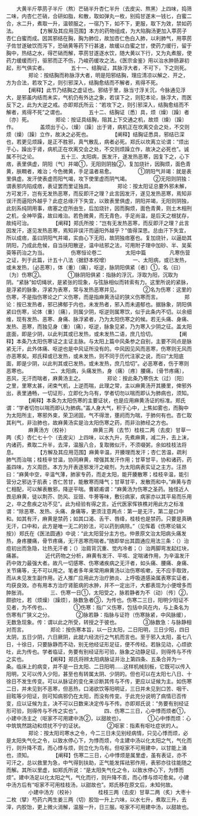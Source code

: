 <!-- { "loadSidebar": true } -->
　　大黄半斤葶苈子半斤（熬）芒硝半升杏仁半升（去皮尖、熬黑）上四味，捣筛二味，内杏仁芒硝，合研如脂，和散，取如弹丸一枚，别捣甘遂末一钱匕，白蜜二合，水二升，煮取一升，温顿服之，一宿乃下，如不下，更服，取下为效，禁如药法。
　　
　　【方解及其应用范围】本方的药物组成，为大陷胸汤更加入葶苈子杏仁白蜜而成。因其邪结在胸，胸为肺位，故加杏仁色白入肺，以利肺气，用葶苈子佐甘遂破饮而泻下，恐硝黄等药下行甚速，故缓以白蜜之甘，使药力缓行，留于胸中，热结之水，得芒硝而解，葶苈甘遂逐水饮，随大黄以下行，又为丸煮服，使药力缓缓而行，驱邪而正不伤，乃峻药缓攻之法。《医宗金鉴》用以治水肿肠澼初起，形气俱实者。
　　
　　五十一、结胸证，其脉浮大者，不可下，下之则死。
　　
　　郑论：按结胸而称脉浮大者，明是阳邪结胸，理应清凉以解之、开之，方为合法，若攻下之，则引邪深入，结胸愈结而不解者，焉得不死。
　　
　　【阐释】此节乃结胸之虚证也。邪结于里，脉当寸浮关沉，今脉通见浮大，是邪虽内结而未实，气机仍有外达之象，若误下之，则犯本论，脉浮大，而医反下之，此为大逆之戒。亦即郑氏所云：“若攻下之，则引邪深入，结胸愈结而不解者，焉得不死”之谓也。
　　
　　五十二、结胸证〔悉〕具，烦（燥）〔躁〕者〔亦〕死。
　　
　　郑论：按证具结胸，阻其上下交通之机，故烦（燥）〔躁〕作。
　　
　　盖烦出于心，（燥）〔躁〕出于肾，病机正在坎离交会之处，不交则烦（燥）〔躁〕立作，故决之必死也。
　　
　　【阐释】结胸证悉具，邪结已深也，若更见烦躁，是正不胜邪，真气散乱，病者必死。郑氏以坎离立论谓：“烦出于心，躁出于肾，病机正在坎离交会之处，不交则烦躁立作，故决之必死也”。诚属不刊之论。
　　
　　五十三、太阳病，医发汗，遂发热恶寒，因复下之，心下痞，表里俱虚，阴阳〔气〕并竭①，无阳则阴独②，复加烧针，因胸烦，面色青黄，肤瞤者，难治；今色微黄，手足温者易愈。
　　
　　①阴阳气并竭：就是表里俱虚。发汗使表虚而阳气竭，攻下使里虚而阴气竭。
　　
　　②无阳则阴独：谓表邪内陷成痞，表证罢而里证独具。
　　
　　郑论：按太阳证总要外邪未解，方可发汗，岂有无发热恶寒，而反即汗之理？此言因发汗，遂见发热恶寒，焉知非误汗而逼阳外越乎？此症总缘汗下失宜，以致表里俱虚，阴阳并竭，无阳则阴独，此刻系纯阴用事，痞塞之症所由生，后加烧针，因而胸烦，面色青黄，则土木相刑之机，全神毕露，故曰难治。若色微黄，而无青色，手足尚温，是后天之根犹存，故纯可治。
　　
　　【阐释】郑氏所按：“岂有无发热恶寒，而反即汗之理？此言因发汗，遂见发热恶寒，焉知非误汗而逼阳外越乎？”值得深思。总由汗下失宜，所以成痞，虽曰阴阳气并竭，实由心下无阳，故阴独痞塞也。复加烧针，以逼劫其阴阳，乃成此危候，自当扶阳散逆，温中祛邪之法，可用附子理中加砂、半、吴茱萸等药治之为当。
　　
　　伤寒恒论卷二
　　
　　太阳中篇
　　
　　凡寒伤营之证，列于此篇，计五十八法（据舒本校增）
　　
　　一、太阳病，或已发热，或未发热，〔必恶寒〕，体（重）〔痛〕，呕逆，脉阴阳俱紧〔者〕①，名（曰）〔为〕伤寒②。
　　
　　①脉阴阳俱紧：指脉的浮沉，浮取为阳，沉取为阴。“紧脉”如切绳状，是紧张的现象，与弦脉相似而转索有力。这里所说的紧脉，是浮紧的脉象，浮紧为表寒，常与发热恶寒并见。
　　
　　②名为伤寒：这里的伤寒，不是指伤寒论之广义伤寒，而是指麻黄汤证的狭义伤寒而言。
　　
　　郑论：按已发热者，邪已拂郁于内也，未发热者，邪入而未遏郁也。据脉象，阴阳俱紧曰伤寒，论体（重）〔痛〕，则属少阴，呕逆则属寒饮，似于此条内不切。以余细维，现有发热、恶寒、身痛、脉浮紧者，乃为太阳伤寒之的候。若无头痛、身痛、发热、恶寒，而独见身（重）〔痛〕，呕逆，脉象见紧，乃为寒入少阴之征。盖太阳底面，即是少阴，以此判其或已发热，或未发热二语，庶几恰切。
　　
　　【阐释】本条乃太阳伤寒证之主证主脉。与太阳上篇中风条参之自别，主要不同点是脉紧无汗，此外体痛、呕逆也是中风证所没有的。中风因见风而恶寒，伤寒则无风而亦恶寒矣。郑氏释或已发热，或未发热，则不同于历代注家之说，而曰“太阳底面，即是少阴，以此判其或已发热，或未发热，庶几恰切”。必恶寒者，伤于寒则恶寒也。
　　
　　二、太阳病，头痛发热，身（痛）〔疼〕腰痛，〔骨节疼痛〕，恶风，无汗而喘者，麻黄汤主之。
　　
　　郑论：按此条乃寒伤太（过）〔阳〕之里，里寒太甚，闭束气机，上逆而喘，此理之常，主以麻黄汤开其腠里，俾邪外出，表里通畅，一切证形，立即化为乌有，学者切勿以喘而即认为肺病也，须知。
　　
　　【阐释】本条为太阳伤寒的主要证状，也是应用麻黄汤证的标准。郑氏谓：“学者切勿以喘而即认为肺病。”盖人身大气，积于心中，上焦如雾也，而胸中为太阳所主，寒邪外束，荣卫闭固，气不得泄，壅阏而为喘，于肺何有也。杏仁取其利气，非治肺也，故麻黄汤实是治太阳伤寒之药，而非治肺经之方也。
　　
　　麻黄汤方（校补）
　　
　　麻黄三两（去节）桂枝二两（去皮）甘草一两（炙）杏仁七十个（去皮尖）上四味，以水九升，先煮麻黄，减二升，去上沫，内诸药，煮取二升半，去滓，温服八合，复取微似汗，不须啜粥，余如桂枝法将息。
　　
　　【方解及其应用范围】麻黄辛温，开腠理而发汗；杏仁苦温，疏利肺气而治喘；桂枝辛甘温，协同麻黄，增强其发汗作用；甘草甘平，协和诸药，药虽四味，方义周匝。本方为开表逐邪发汗之峻剂，为太阳病表实证之主方。汪昂曰：“麻黄中空，辛温气薄，肺家专药，而走太阳，能开腠散寒；桂枝辛温，能引营分之邪达于肌表；杏仁苦甘，能散寒而降气；甘草甘平，发散而和中。”麻黄与杏仁相配，可以解表散邪，降逆平喘。曹颖甫谓：“麻黄汤为伤寒之圣药。独怪近人畏忌麻黄，徒以荆芥、防风、豆豉、牛蒡等味，敷衍病家，病家亦以其平易而乐用之，卒之愈疾之功不见”。此为经验有得之言。近代医家恽铁樵对用此方之标准谓：“除恶寒、发热、头痛、身痛等，更须注意两点：第一是无汗，第二是口中和。如其有汗，麻黄是禁药；如其口渴、舌干、唇绛，桂枝也是禁药。只要是真确无汗，口中和，此方是唯一无二的妙法，可以药到病除。”（见恽着《伤寒论辑义按》）郑氏在《医法圆通》中说：“此太阳营分主方也。仲景原文治太阳病头痛发热，身疼腰痛，骨节疼痛，无汗恶寒而喘者。”随即举出其圆通应用法三条：（）治痘初出而急隐，壮热无汗者；（）治肩背沉重、觉内冷者；（）治两脚弯发起红块，痛甚。
　　
　　近代药物之分析，麻黄有发汗、平咳、定喘诸作用，为辛温发汗药中效力最强大者。故凡一切感寒、伤寒诸疾病之无汗者，如头痛、腰痛、身痛、关节痛等，无不可以用之。笔者多年来常用麻黄汤以治伤寒咳嗽，无不应手取效，而从未见发生副作用。近人推广应用此方治疗肺炎、上呼吸道感染属表寒实证者，均获良效。亦有用本方治疗肾脏病的水肿，并不一定出汗，大都表现为小便增多而肿胀消。
　　
　　三、伤寒一日①，太阳受之，脉若静者为不（动）〔传〕②，颇欲吐，若（烦燥）〔躁烦〕，脉数急者③，为传也。伤寒二三日，阳明少阳证不见者，为不传也。、
　　
　　①伤寒：指广义伤寒，包括中风在内，与上条名为伤寒有广狭义之分。
　　
　　②脉若静：指脉与证符（伤寒脉紧，中风脉缓），无数急现象。传：谓以此之所受，转授之于彼也。
　　
　　③脉数急：与脉静相对而言。
　　
　　郑论：按伤寒本旨，以一日太阳，二日阳明，三日少阳，四日太阴，五日少阴，六日厥阴，此就六经流行之气机而言也。至于邪入太阳，虽七八日，十徐日，只要脉静而不动，别无他经证形足征，便不传经。若脉见动，心烦欲吐，此为传也。学者临证，务要有别经证形可验，脉象之动静足征，则得传与不传之实也。
　　
　　【阐释】郑氏将辨太阳病脉证并治上第四条、五条合并为一条。临床上的病变，并不是一日太阳、二日阳明……这样机械刻板，它既可以传入阳明，又可以传入少阳，甚至也有转属太阴、少阴的。但也可以在太阳七八日、十徐日不发生传变。可以从脉证的变化来诊断其传与不传，更应以证候为主。如伤寒二日，并未见到不恶寒，但恶热，口渴欲饮等阳明证，三日并未见到口苦、咽干、目眩等少阳证，则可知病邪仍在太阳，而没有传变。于此充分说明了病情已否传变，应以证候为主，决不可以日数来决定传与不传。亦即郑氏说：“务要有别经证形可验，则得传与不传之实也”。
　　
　　四、伤寒二三日，心中悸而烦者①，小建中汤主之（呕家不可用建中汤②，以甜故也）。
　　
　　①心中悸而烦：心中筑筑然跳动和烦扰不宁的证状。
　　
　　②呕家：指素有呕吐症状的人。
　　
　　郑论：按太阳司寒水之令，今二三日未见别经病情，只见心悸而烦，必是太阳失气化之令，以致水停心下，为悸而烦，今主建中汤以化太阳之气，气化而行，则升降不乖，而心悸与烦，则立化为乌有。但呕家不可用建中，以甘能上涌也，须知。
　　
　　【阐释】伤寒二三日，心中悸烦是属里虚，虽有表证，亦不可汗之，总以救里为急，中气得到扶助，正气能发挥祛邪作用，表邪亦往往能随之而解。其所以里虚，如郑氏所说：“是太阳失气化之令，以致水停心下，为悸而烦”。建中汤足以化太阳之气，气化而行，则升降不乖，而心悸与烦可愈矣。小建中汤方后有“呕家不可用桂枝汤，以甜故也”。郑氏移在原文后，未知何故。
　　
　　小建中汤方（校补）
　　
　　桂枝三两（去皮）甘草二两（炙）大枣十二枚（擘）芍药六两生姜三两（切）胶饴一升上六味，以水七升，煮取三升，去滓，内胶饴，更上微火消解，温服一升，日三服。呕家不可用建中汤，以甜故也。
　　
